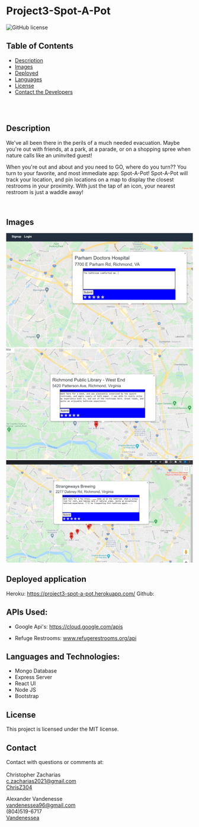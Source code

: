 # Project3-Spot-A-Pot

![GitHub license](https://img.shields.io/badge/license-MIT-ff69b4.svg) <br />

## Table of Contents 

- [Description](#description)
- [Images](#images)
- [Deployed](#deployed-application)
- [Languages](#languages)
- [License](#license)
- [Contact the Developers](#contact)

<br />
<br />

## Description

We've all been there in the perils of a much needed evacuation. Maybe you're out with friends, at a park, at a parade, or on a shopping spree when nature calls like an uninvited guest!

When you're out and about and you need to GO, where do you turn?? You turn to your favorite, and most immediate app: Spot-A-Pot! Spot-A-Pot will track your location, and pin locations on a map to display the closest restrooms in your proximity. With just the tap of an icon, your nearest restroom is just a waddle away!

<br />

## Images
![screenshot](https://github.com/ChrisZ304/project3-spot-a-pot/blob/main/client/public/images/hospital%20comment.png?raw=true) <br />
![screenshot](https://github.com/ChrisZ304/project3-spot-a-pot/blob/main/client/public/images/richmond%20library%20comment.png?raw=true) <br />
![screenshot](https://github.com/ChrisZ304/project3-spot-a-pot/blob/main/client/public/images/brewery%20comment%20screenshot.png?raw=true) <br />


## Deployed application
Heroku: https://project3-spot-a-pot.herokuapp.com/
Github:

## APIs Used:

- Google Api's: https://cloud.google.com/apis

- Refuge Restrooms: www.refugerestrooms.org/api


## Languages and Technologies:
- Mongo Database
- Express Server
- React UI
- Node JS
- Bootstrap   <br />

## License

  This project is licensed under the MIT license. <br />

## Contact

Contact with questions or comments at: <br />                     
Christopher Zacharias <br />
c.zacharias2021@gmail.com <br /> 
[ChrisZ304](https://github.com/chrisz304)<br />

Alexander Vandenesse <br />
vandenessea96@gmail.com <br />
(804)519-6717 <br />
[Vandenessea](https://github.com/vandenessea)


